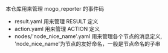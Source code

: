 本仓库用来管理 mogo_reporter 的事件码
- result.yaml 用来管理 RESULT 定义 
- action.yaml 用来管理 ACTION 定义
- nodes/'node_nice_name'.yaml 用来管理各个节点的消息定义, 'node_nice_name'为节点的友好命名，一般是节点命名的子串